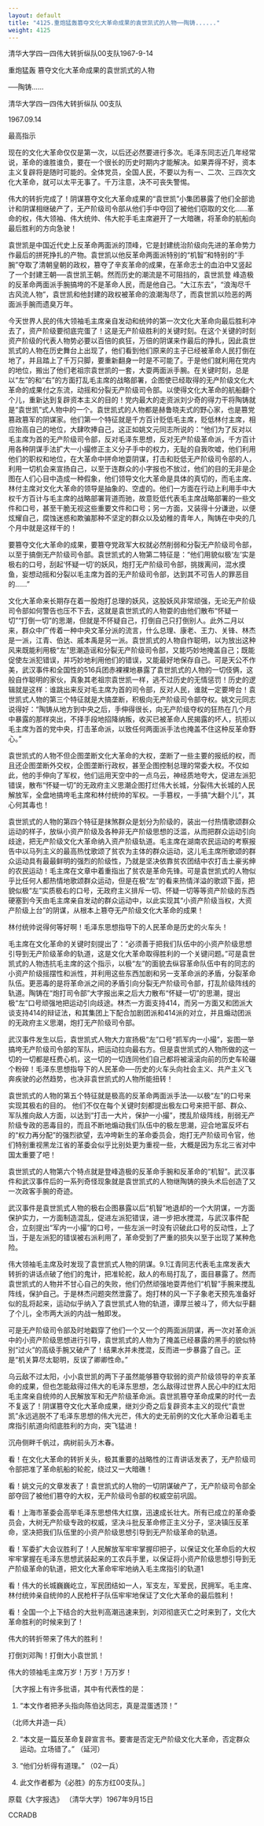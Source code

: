 ```yaml
---
layout: default
title: "4125.重炮猛轰篡夺文化大革命成果的袁世凯式的人物──陶铸......"
weight: 4125
---
```


清华大学四一四伟大转折纵队00支队1967-9-14

重炮猛轰 篡夺文化大革命成果的袁世凯式的人物

──陶铸……

清华大学四一四伟大转折纵队 00支队

1967.09.14

最高指示

现在的文化大革命仅仅是第一次，以后还必然要进行多次。毛泽东同志近几年经常说，革命的谁胜谁负，要在一个很长的历史时期内才能解决。如果弄得不好，资本主义复辟将是随时可能的。全体党员，全国人民，不要以为有一、二次、三四次文化大革命，就可以太平无事了。千万注意，决不可丧失警惕。

伟大的转折完成了！阴谋篡夺文化大革命成果的“袁世凯”小集团暴露了他们全部诡计和阴谋相继破产了，无产阶级司令部从他们手中夺回了被他们窃取的文化……革命的权，伟大领袖、伟大统帅、伟大舵手毛主席避开了一大暗礁，将革命的航船向最后胜利的方向急驶！

袁世凯是中国近代史上反革命两面派的顶峰，它是封建统治阶级向先进的革命势力作最后的拼死挣扎的产物。袁世凯以他反革命两面派特别的“机智”和特别的“手腕”夺取了清朝皇朝的政权，篡夺了辛亥革命的成果，在革命志士的血泊中又竖起了一个封建王朝──袁世凯王朝。然而历史的潮流是不可阻挡的，袁世凯登 峰造极的反革命两面派手腕搞垮的不是革命人民，而是他自己。“大江东去”，“浪淘尽千古风流人物”，袁世凯和他封建的政权被革命的浪潮淘尽了，而袁世凯以险恶的两面派手腕而遗臭万年。

今天世界人民的伟大领袖毛主席亲自发动和统帅的第一次文化大革命向最后胜利冲去了，资产阶级要彻底完蛋了！这是无产阶级胜利的关键时刻。在这个关键的时刻资产阶级的代表人物势必要以百倍的疯狂，万倍的阴谋来作最后的挣扎，因此袁世凯式的人物在历史舞台上出现了，他们看到他们原来的主子已经被革命人民打倒在地了，并且踏上了千万只脚，要重新翻身一时是不可能了。于是他们就利用在党内的地位，搬出了他们老祖宗袁世凯的一套，大耍两面派手腕。在关键时刻，总是以“左”的和“右”的方面打乱毛主席的战略部署，企图使已经取得的无产阶级文化大革命的成果付之东流，动摇和分裂无产阶级司令部。以使得文化大革命的航船翻个个儿，重新达到复辟资本主义的目的！党内最大的走资派刘少奇的得力干将陶铸就是“袁世凯”式人物中的一个。袁世凯式的人物都是赫鲁晓夫式的野心家，也是篡党篡政篡军的阴谋家。他们第一个特征就是千方百计贬低毛主席，贬低林付主席，相应抬高自己的地位，大肆吹捧自己，这正如姚文元同志所说的：“他们为了反对以毛主席为首的无产阶级司令部，反对毛泽东思想，反对无产阶级革命派，千方百计用各种阴谋手法扩大一小撮修正主义分子手中的权力，无耻的自我吹嘘，他们利用他们的职权和地位，在大革命中拼命地耍阴谋，打击和贬低无产阶级司令部的人，利用一切机会来宣扬自己，以至于连群众的小字报也不放过，他们的目的无非是企图在人们心目中造成一种假象，他们领导文化大革命是具体的真切的，而毛主席、林付主席对文化大革命的领导是抽象的、空虚的。他们一方面在行动上利用手中大权千方百计与毛主席的战略部署背道而驰，故意贬低代表毛主席战略部署的一些文件和口号，甚至干脆无视这些重要文件和口号；另一方面，又装得十分谦逊，以便炫耀自己，腐蚀迷惑和欺骗那种不坚定的群众以及幼稚的青年人，陶铸在中央的几个月中就是这样干的！

要篡夺文化大革命的成果，要篡夺党政军大权就必然削弱和分裂无产阶级司令部，以至于搞倒无产阶级司令部。袁世凯式的人物第二特征是：“他们用貌似极‘左’实是极右的口号，刮起‘怀疑一切’的妖风，炮打无产阶级司令部，挑拨离间，混水摸鱼，妄想动摇和分裂以毛主席为首的无产阶级司令部，达到其不可告人的罪恶目的……”

文化大革命来长期存在着一股炮打总理的妖风，这股妖风非常顽强，无论无产阶级司令部如何警告也压不下去，这就是袁世凯式的人物耍的由他们散布“怀疑一切”“打倒一切”的思潮，但就是不怀疑自己，打倒自己只打倒别人。此外二月以来，群众中广传着一种中央文革分派的流言，什么总理、康老、王力、关锋、林杰是一派，江青、伯达、戚本禹是另一派。袁世凯式的人物自作聪明，以为放出这种风来既能利用极“左”思潮造谣和分裂无产阶级司令部，又能巧妙地掩盖自己；既能促使左派犯错误，并巧妙地利用他们的错误，又能最好地保存自己。可是天公不作美，武汉事件和全国性的516兵团赤裸裸地暴露了袁世凯式的人物的一切伎俩，这般自作聪明的家伙，真象其老祖宗袁世凯一样，逃不过历史的无情惩罚！历史的逻辑就是这样：谁跳出来反对毛主席为首的司令部，反对人民，谁就一定要垮台！袁世凯式人物的第三个特征就是大搞垄断，积极向无产阶级司令部夺权。姚文元同志说得好：“陶铸从地方到中央之后，手伸得很长，向无产阶级夺权的狂热在几个月中暴露的那样突出，不择手段地招降纳叛，收买已被革命人民揭露的坏人，抗拒以毛主席为首的党中央，打击革命派，以致任何两面派手法也掩盖不住这种反革命野心。”

袁世凯式的人物不但企图垄断文化大革命的大权，垄断了一些主要的报纸的权，而且还企图垄断外交权，企图垄断行政权，甚至企图控制总理的常委大权。不仅如此，他的手伸向了军权，他们运用天空中的一点乌云，神经质地夸大，促进左派犯错误，散布“怀疑一切”的无政府主义思潮企图打烂伟大长城，分裂伟大长城的人民解放军，全盘地搞垮毛主席和林付统帅的军权。一手篡权，一手搞“大翻个儿”，其心何其毒也！

袁世凯式的人物的第四个特征是抹煞群众是划分为阶级的，装出一付热情歌颂群众运动的样子，放纵小资产阶级及各种非无产阶级思想的泛滥，从而把群众运动引向歧途，把无产阶级文化大革命纳入资产阶级轨道。毛主席在湖南农民运动的考察报告中以马列主义的最高热忱歌颂了贫农为主体的群众运动，这儿毛主席所歌颂的群众运动具有最最鲜明的强烈的阶级性，乃就是坚决依靠贫农团结中农打击土豪劣绅的农民运动！毛主席在文章中着重指出了贫农是革命先锋。可是袁世凯式的人物似乎比任何人都热情地歌颂群众运动，但是在极“左”的看来热情洋溢的歌颂下面，把貌似极“左”实质极右的口号，无政府主义排斥一切、怀疑一切等等资产阶级的东西硬塞到今天由毛主席亲自发动的群众运动中，以此实现其“小资产阶级当权，大资产阶级上台”的阴谋，从根本上篡夺无产阶级文化大革命的成果！

林付统帅说得何等好啊！毛泽东思想指导下的人民革命是历史的火车头！

毛主席在文化革命的关键时刻提出了：“必须善于把我们队伍中的小资产阶级思想引导到无产阶级革命的轨道，这是文化大革命取得胜利的一个关键问题。”可是袁世凯式的人物违抗毛主席的这个指示，以极“左”的面貌去纵容革命队伍中有的同志的小资产阶级摇摆性和派性，并利用这些东西加剧和另一支革命派的矛盾，分裂革命队伍。更恶毒的是将革命派之间的矛盾引向分裂无产阶级司令部，打乱阶级阵线的轨道。陶铸在“炮打司令部”大字报出来之后大力散布“怀疑一切”的思潮，提出极“左”口号顽强地把运动引向歧途。林杰一方面支持414，而另一方面又和团派大谈支持414的辩证法，和其集团上下配合加剧团派和414派的对立，并且煽动团派的无政府主义思潮，炮打无产阶级司令部。

武汉事件发生以后，袁世凯式人物大力宣扬极“左”口号“抓军内一小撮”，妄图一举搞垮无产阶级司令部的军队，把运动拉向最右方。但是袁世凯式的人物所做的这一切的一切都是枉费心机，这一切的一切连同他们自己都将被滚滚向前的历史车轮碾个粉碎！毛泽东思想指导下的人民革命──历史的火车头向社会主义、共产主义飞奔疾驶的必然趋势，也决非袁世凯式的人物所能扭转！

袁世凯式的人物的第五个特征就是极高的反革命两面派手法──以极“左”的口号来实现其极右的目的。 他们不仅在每个关键时刻都提出极左口号来把干部、群众、军队推向敌人方面，以达到“打击一大片，保护一小撮”，搅乱阶级阵线，削弱无产阶级专政的恶毒目的，而且不断地煽动我们队伍中的极左思潮，迎合地富反坏右的“权力再分配”的强烈欲望，去冲垮新生的革命委员会，炮打无产阶级司令官，他们特别重视黑龙江省的革委会似乎比别处更为重视一些，大概是因为东北三省对中国太重要了吧！

袁世凯式的人物第六个特点就是登峰造极的反革命手腕和反革命的“机智”。武汉事件和武汉事件后的一系列奇怪现象就是袁世凯式的人物继陶铸的换头术后创造了又一次政客手腕的奇迹。

武汉事件是袁世凯式人物的极右企图暴露以后“机智”地退却的一个大阴谋，一方面保护实力，一方面制造混乱，促进左派犯错误，进一步把水搅混，与武汉事件配合，立刻提出“军内一小撮”的口号，一些左派一时没有识破此口号的反动性，上了当，于是左派犯的错误被右派利用了，革命受到了严重的损失以至于出现了某种危险。

伟大领袖毛主席及时发现了袁世凯式人物的阴谋。9.1江青同志代表毛主席发表大转折的讲话点破了他们的鬼计，把准轮舵，敌人的布局打乱了，面目暴露了。然而袁世凯式的人物并不甘心自己的失败，他们仍然顽强地耍弄他们“机智”手腕来搅乱阵线，保护自己。于是林杰问题突然泄露了。炮打林的风一下子象老天预先准备好似的乱将起来，运动似乎纳入了袁世凯式人物的轨道，谭厚兰被斗了，师大似乎翻了个儿，全市两大派的内战一触即发。

可是无产阶级司令部及时地戳穿了他们一个又一个的两面派阴谋，再一次对革命派中的小资产阶级思想进行引导，袁世凯式的人物为了掩盖已经暴露的黑手的貌似特别“过火”的高级手腕又破产了！结果水并未搅混，反而进一步暴露了自己。正是“机关算尽太聪明，反误了卿卿性命。”

乌云敌不过太阳，小小袁世凯的两下子虽然能够篡夺软弱的资产阶级领导的辛亥革命的成果，但也怎能敌得过伟大的毛泽东思想，怎么敌得过世界人民心中的红太阳毛主席亲自统帅的人民解放军和无产阶级革命派。袁世凯篡夺革命成果的时代一去不复返了！阴谋篡夺文化大革命成果，继刘少奇之后复辟资本主义的现代“袁世凯”永远逃脱不了毛泽东思想的伟大光芒，伟大的史无前例的文化大革命沿着毛主席指引航道向彻底胜利的方向，突飞猛进！

沉舟侧畔千帆过，病树前头万木春。

看！在文化大革命的转折关头，极其重要的战略性的江青讲话发表了，无产阶级司令部把准了革命航船的轮舵，绕过又一大暗礁！

看！姚文元的文章发表了！袁世凯式的人物的一切阴谋破产了，无产阶级司令部全部夺回了被他们篡夺的大权，无产阶级司令部的权威空前巩固。

看！上海市革委会高举毛泽东思想伟大红旗，迅速成长壮大。所有已成立的革命委员会，大树无产阶级专政的权威，坚决斗批反革命修正主义分子，坚决镇压反革命，坚决把我们队伍里的小资产阶级思想引导到无产阶级革命的轨道。

看！军委扩大会议胜利了！人民解放军牢牢掌握印把子，以保证文化革命后的大权牢牢掌握在毛泽东思想武装起来的工农兵手里，以保证将小资产阶级思想引导到无产阶级革命的轨道，把文化大革命牢牢地纳入毛主席指引的轨道1

看！伟大的长城巍巍屹立，军民团结如一人，军支左，军爱民，民拥军。毛主席、林付统帅亲自统帅的人民枪杆子队伍牢牢地保证了文化大革命的最后胜利！

看！全国一个上下结合的大批判高潮迅速来到，刘邓彻底灭亡之时来到了，文化大革命胜利的时候来到了！

伟大的转折带来了伟大的胜利！

打倒刘邓陶！打倒大小袁世凯！

伟大的领袖毛主席万岁！万岁！万万岁！

［大字报上有许多批语，其中有代表性的是：

1. “本文作者把矛头指向陈伯达同志，真是混蛋透顶！”

（北师大井造一兵）

2. “本文是一篇反革命复辟宣言书。要害是否定无产阶级文化大革命，否定群众运动。立场错了。” （延河）

3. “他们分析得有道理。”  （02一兵）

4. 此文作者都为《必胜》的东方红00支队。］

原载《大字报选》 （清华大学）1967年9月15日

CCRADB

